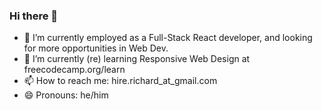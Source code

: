 ### Hi there 👋
- 🔭 I’m currently employed as a Full-Stack React developer, and looking for more opportunities in Web Dev.
- 🌱 I’m currently (re) learning Responsive Web Design at freecodecamp.org/learn
- 📫 How to reach me: hire.richard_at_gmail.com
- 😄 Pronouns: he/him





